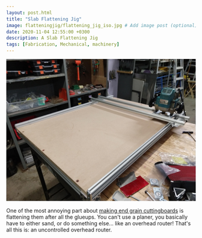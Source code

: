 ```yaml
---
layout: post.html
title: "Slab Flattening Jig"
image: flatteningjig/flattening_jig_iso.jpg # Add image post (optional)
date: 2020-11-04 12:55:00 +0300
description: A Slab Flattening Jig
tags: [Fabrication, Mechanical, machinery]
---
```


![Overview of refined machine](/assets/images/flatteningjig/flattening_jig_iso.jpg)

One of the most annoying part about [making end grain cuttingboards](/cuttingboards) is flattening them after all the glueups. You can't use a planer, you basically have to either sand, or do something else... like an overhead router! That's all this is: an uncontrolled overhead router.